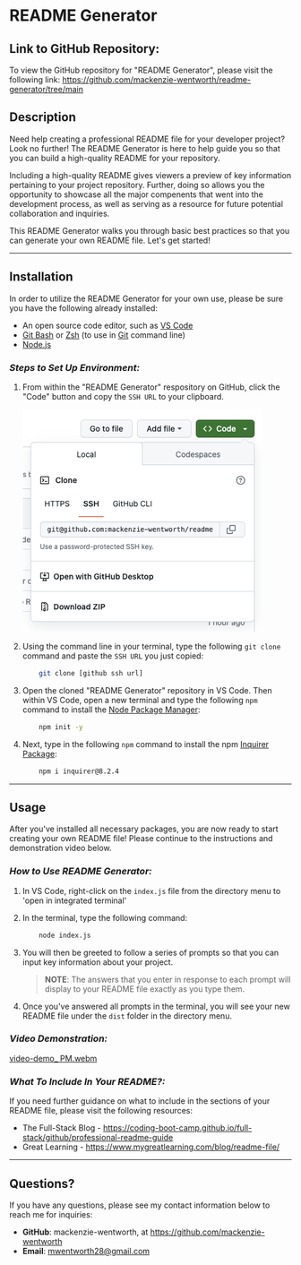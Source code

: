 # README Generator

## Link to GitHub Repository: 
To view the GitHub repository for "README Generator", please visit the following link: https://github.com/mackenzie-wentworth/readme-generator/tree/main


## Description
Need help creating a professional README file for your developer project? Look no further! The README Generator is here to help guide you so that you can build a high-quality README for your repository. 

Including a high-quality README gives viewers a preview of key information pertaining to your project repository. Further, doing so allows you the opportunity to showcase all the major compenents that went into the development process, as well as serving as a resource for future potential collaboration and inquiries.

This README Generator walks you through basic best practices so that you can generate your own README file. Let's get started!

---

## Installation
In order to utilize the README Generator for your own use, please be sure you have the following already installed:
* An open source code editor, such as [VS Code](https://code.visualstudio.com/)
* [Git Bash](https://www.educative.io/answers/how-to-install-git-bash-in-windows) or [Zsh](https://github.com/ohmyzsh/ohmyzsh/wiki/Installing-ZSH) (to use in [Git](https://github.com/git-guides/install-git) command line)
* [Node.js](https://nodejs.org/en)

### *Steps to Set Up Environment:*
1. From within the "README Generator" respository on GitHub, click the "Code" button and copy the `SSH URL` to your clipboard.

    ![An image to demonstrate where in GitHub to click the green "code" button to copy SSH URL.](./assets/images/copy-ssh-url.png)

2. Using the command line in your terminal, type the following `git clone` command and paste the `SSH URL` you just copied:  

    ```bash
        git clone [github ssh url]
    ```

3. Open the cloned "README Generator" repository in VS Code. Then within VS Code, open a new terminal and type the following `npm` command to install the [Node Package Manager](https://www.npmjs.com/):

    ```bash
        npm init -y
    ```

4. Next, type in the following `npm` command to install the npm [Inquirer Package](https://www.npmjs.com/package/inquirer):

    ```bash
        npm i inquirer@8.2.4
    ```

---

## Usage
After you've installed all necessary packages, you are now ready to start creating your own README file! Please continue to the instructions and demonstration video below. 

### *How to Use README Generator:*
1. In VS Code, right-click on the `index.js` file from the directory menu to 'open in integrated terminal'
2. In the terminal, type the following command:

    ```bash
        node index.js
    ```

3. You will then be greeted to follow a series of prompts so that you can input key information about your project.  

    >**NOTE**: The answers that you enter in response to each prompt will display to your README file exactly as you type them.

4. Once you've answered all prompts in the terminal, you will see your new README file under the `dist` folder in the directory menu.

### *Video Demonstration:*
[video-demo_ PM.webm](https://user-images.githubusercontent.com/122484637/229249991-6071c4f8-6c28-4bbb-924c-64d21f7e1de0.webm)

### *What To Include In Your README?:*
If you need further guidance on what to include in the sections of your README file, please visit the following resources: 
* The Full-Stack Blog - https://coding-boot-camp.github.io/full-stack/github/professional-readme-guide
* Great Learning - https://www.mygreatlearning.com/blog/readme-file/

---

## Questions?
If you have any questions, please see my contact information below to reach me for inquiries:
* **GitHub**: mackenzie-wentworth, at https://github.com/mackenzie-wentworth
* **Email**: mwentworth28@gmail.com
